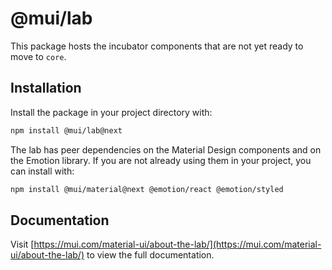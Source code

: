 # @mui/lab

This package hosts the incubator components that are not yet ready to move to `core`.

## Installation

Install the package in your project directory with:

<!-- #default-branch-switch -->

```bash
npm install @mui/lab@next
```

The lab has peer dependencies on the Material Design components and on the Emotion library.
If you are not already using them in your project, you can install with:

<!-- #default-branch-switch -->

```bash
npm install @mui/material@next @emotion/react @emotion/styled
```

## Documentation

<!-- #default-branch-switch -->

Visit [https://mui.com/material-ui/about-the-lab/](https://mui.com/material-ui/about-the-lab/) to view the full documentation.
